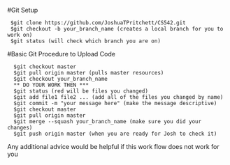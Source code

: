 #Git Setup
```
 $git clone https://github.com/JoshuaTPritchett/CS542.git
 $git checkout -b your_branch_name (creates a local branch for you to work on)
 $git status (will check which branch you are on)
```

#Basic Git Procedure to Upload Code
```
  $git checkout master
  $git pull origin master (pulls master resources)
  $git checkout your_branch_name
  ** DO YOUR WORK THEN ***
  $git status (red will be files you changed)
  $git add file1 file2 ... (add all of the files you changed by name)
  $git commit -m "your message here" (make the message descriptive)
  $git checkout master
  $git pull origin master
  $git merge --squash your_branch_name (make sure you did your changes)
  $git push origin master (when you are ready for Josh to check it)
```
Any additional advice would be helpful if this work flow does not work for you

